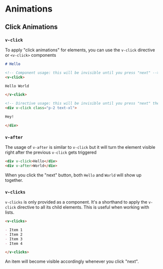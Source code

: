 # Animations

## Click Animations

### `v-click`

To apply "click animations" for elements, you can use the `v-click` directive or `<v-click>` components

```md
# Hello

<!-- Component usage: this will be invisible until you press "next" -->
<v-click>

Hello World

</v-click>

<!-- Directive usage: this will be invisible until you press "next" the second time -->
<div v-click class="p-2 text-xl">

Hey!

</div>
```

### `v-after`

The usage of `v-after` is similar to `v-click` but it will turn the element visible right after the previous `v-click` gets triggered

```md
<div v-click>Hello</div>
<div v-after>World</div>
```

When you click the "next" button, both `Hello` and `World` will show up together.

### `v-clicks`

`v-clicks` is only provided as a component. It's a shorthand to apply the `v-click` directive to all its child elements. This is useful when working with lists.

```md
<v-clicks>

- Item 1
- Item 2
- Item 3
- Item 4

</v-clicks>
```

An item will become visible accordingly whenever you click "next".
